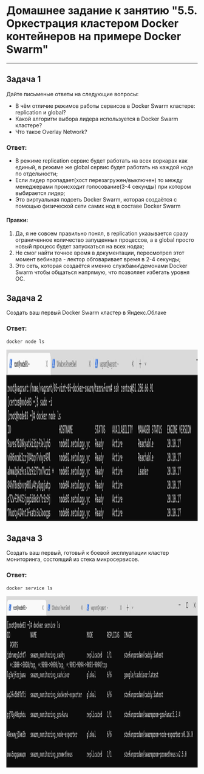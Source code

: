 # Домашнее задание к занятию "5.5. Оркестрация кластером Docker контейнеров на примере Docker Swarm"

---

## Задача 1

Дайте письменые ответы на следующие вопросы:

- В чём отличие режимов работы сервисов в Docker Swarm кластере: replication и global?
- Какой алгоритм выбора лидера используется в Docker Swarm кластере?
- Что такое Overlay Network?  

### Ответ:  
- В режиме replication сервис будет работать на всех воркарах как единый, в режиме же global сервис будет работать на каждой ноде по отдельности;
- Если лидер пропадает(хост перезагружен/выключен) то между менеджерами происходит голосование(3-4 секунды) при котором выбирается лидер;
- Это виртуальная подсеть Docker Swarm, которая создаётся с помощью физической сети самих нод в составе Docker Swarm
#### Правки:
1. Да, я не совсем правильно понял, в replication указывается сразу ограниченное количество запущенных процессов, а в global просто новый процесс будет запускаться на всех нодах;
2. Не смог найти точное время в документации, пересмотрел этот момент вебинара - лектор обговаривает время в 2-4 секунды;
3. Это сеть, которая создаётся именно службами\демонами Docker Swarm чтобы общаться напрямую, что позволяет избегать уровня ОС.

## Задача 2

Создать ваш первый Docker Swarm кластер в Яндекс.Облаке

### Ответ:  
```
docker node ls
```
<p align="center">
  <img width="1024" height="450" src="./assets/1.png">
</p>


## Задача 3

Создать ваш первый, готовый к боевой эксплуатации кластер мониторинга, состоящий из стека микросервисов.

### Ответ:  
```
docker service ls
```
<p align="center">
  <img width="1024" height="450" src="./assets/2.png">
</p>
